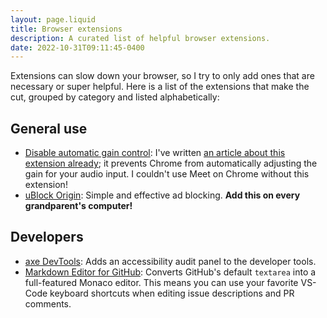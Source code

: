 ```yaml
---
layout: page.liquid
title: Browser extensions
description: A curated list of helpful browser extensions.
date: 2022-10-31T09:11:45-0400
---
```


Extensions can slow down your browser, so I try to only add ones that are
necessary or super helpful. Here is a list of the extensions that make the cut,
grouped by category and listed alphabetically:

## General use

- [Disable automatic gain control](https://chrome.google.com/webstore/detail/disable-automatic-gain-co/clpapnmmlmecieknddelobgikompchkk):
  I've written
  [an article about this extension already](/articles/prevent-chrome-from-adjusting-audio-input-levels-on-mac/);
  it prevents Chrome from automatically adjusting the gain for your audio input.
  I couldn't use Meet on Chrome without this extension!
- [uBlock Origin](https://chrome.google.com/webstore/detail/ublock-origin/cjpalhdlnbpafiamejdnhcphjbkeiagm):
  Simple and effective ad blocking. **Add this on every grandparent's
  computer!**

## Developers

- [axe DevTools](https://chrome.google.com/webstore/detail/axe-devtools-web-accessib/lhdoppojpmngadmnindnejefpokejbdd):
  Adds an accessibility audit panel to the developer tools.
- [Markdown Editor for GitHub](https://chrome.google.com/webstore/detail/monaco-markdown-editor-fo/mmpbdjdnmhgkpligeniippcgfmkgkpnf):
  Converts GitHub's default `textarea` into a full-featured Monaco editor. This
  means you can use your favorite VS-Code keyboard shortcuts when editing issue
  descriptions and PR comments.
